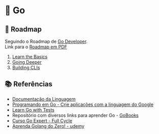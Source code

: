 # :rocket: Go


## :compass: Roadmap

Seguindo o Roadmap de [Go Developer](https://roadmap.sh/golang/).  
Link para o [Roadmap em PDF](https://roadmap.sh/pdfs/golang.pdf)

1. [Learn the Basics](./learn-the-basics/)
2. [Going Deeper](./going-deeper/)
3. [Building CLIs](./building-clis/)


## :books: Referências

- [Documentação da Linguagem](https://go.dev/doc/tutorial/)
- [Programando em Go - Crie aplicações com a linguagem do Google](https://www.casadocodigo.com.br/products/livro-google-go?_pos=1&_sid=ae08e32be&_ss=r)
- [Learn Go with Tests](https://quii.gitbook.io/learn-go-with-tests/) 
- Repositório com diversos links para aprender Go - [GoBooks](https://github.com/dariubs/GoBooks)
- [Curso Go Expert - Full Cycle](https://goexpert.fullcycle.com.br/curso/)
- [Aprenda Golang do Zero! - udemy](https://www.udemy.com/course/aprenda-golang-do-zero-desenvolva-uma-aplicacao-completa/)